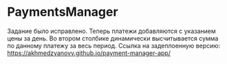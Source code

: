 # PaymentsManager

Задание было исправлено. Теперь платежи добавляются с указанием цены за день. Во втором столбике динамически высчитывается сумма по данному платежу за весь период.
Ссылка на задеплоенную версию: https://akhmedzyanovv.github.io/payment-manager-app/

